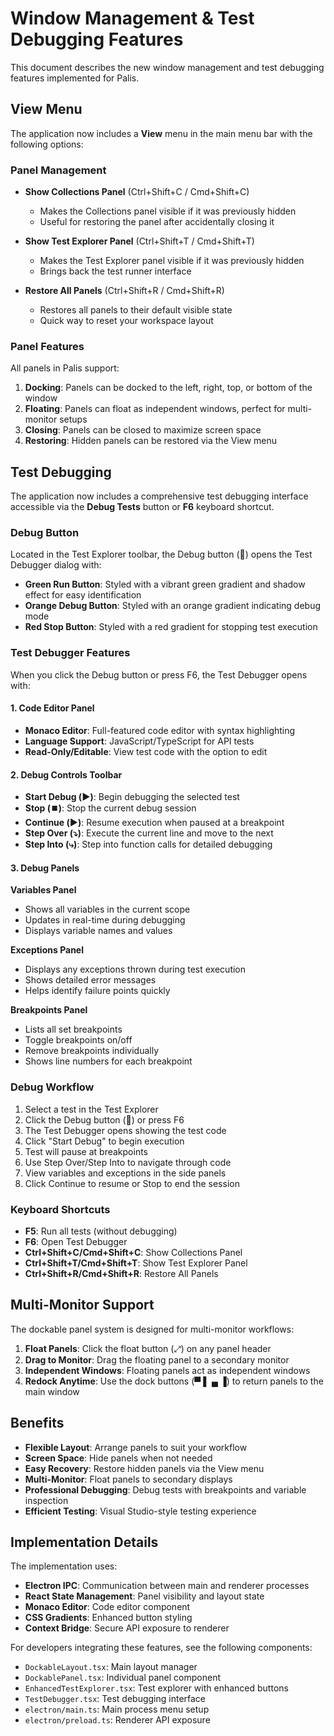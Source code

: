 # Window Management & Test Debugging Features

This document describes the new window management and test debugging features implemented for Palis.

## View Menu

The application now includes a **View** menu in the main menu bar with the following options:

### Panel Management

- **Show Collections Panel** (Ctrl+Shift+C / Cmd+Shift+C)
  - Makes the Collections panel visible if it was previously hidden
  - Useful for restoring the panel after accidentally closing it

- **Show Test Explorer Panel** (Ctrl+Shift+T / Cmd+Shift+T)
  - Makes the Test Explorer panel visible if it was previously hidden
  - Brings back the test runner interface

- **Restore All Panels** (Ctrl+Shift+R / Cmd+Shift+R)
  - Restores all panels to their default visible state
  - Quick way to reset your workspace layout

### Panel Features

All panels in Palis support:

1. **Docking**: Panels can be docked to the left, right, top, or bottom of the window
2. **Floating**: Panels can float as independent windows, perfect for multi-monitor setups
3. **Closing**: Panels can be closed to maximize screen space
4. **Restoring**: Hidden panels can be restored via the View menu

## Test Debugging

The application now includes a comprehensive test debugging interface accessible via the **Debug Tests** button or **F6** keyboard shortcut.

### Debug Button

Located in the Test Explorer toolbar, the Debug button (🐛) opens the Test Debugger dialog with:

- **Green Run Button**: Styled with a vibrant green gradient and shadow effect for easy identification
- **Orange Debug Button**: Styled with an orange gradient indicating debug mode
- **Red Stop Button**: Styled with a red gradient for stopping test execution

### Test Debugger Features

When you click the Debug button or press F6, the Test Debugger opens with:

#### 1. Code Editor Panel
- **Monaco Editor**: Full-featured code editor with syntax highlighting
- **Language Support**: JavaScript/TypeScript for API tests
- **Read-Only/Editable**: View test code with the option to edit

#### 2. Debug Controls Toolbar
- **Start Debug (▶️)**: Begin debugging the selected test
- **Stop (⏹️)**: Stop the current debug session
- **Continue (▶️)**: Resume execution when paused at a breakpoint
- **Step Over (⤵️)**: Execute the current line and move to the next
- **Step Into (⤷)**: Step into function calls for detailed debugging

#### 3. Debug Panels

**Variables Panel**
- Shows all variables in the current scope
- Updates in real-time during debugging
- Displays variable names and values

**Exceptions Panel**
- Displays any exceptions thrown during test execution
- Shows detailed error messages
- Helps identify failure points quickly

**Breakpoints Panel**
- Lists all set breakpoints
- Toggle breakpoints on/off
- Remove breakpoints individually
- Shows line numbers for each breakpoint

### Debug Workflow

1. Select a test in the Test Explorer
2. Click the Debug button (🐛) or press F6
3. The Test Debugger opens showing the test code
4. Click "Start Debug" to begin execution
5. Test will pause at breakpoints
6. Use Step Over/Step Into to navigate through code
7. View variables and exceptions in the side panels
8. Click Continue to resume or Stop to end the session

### Keyboard Shortcuts

- **F5**: Run all tests (without debugging)
- **F6**: Open Test Debugger
- **Ctrl+Shift+C/Cmd+Shift+C**: Show Collections Panel
- **Ctrl+Shift+T/Cmd+Shift+T**: Show Test Explorer Panel
- **Ctrl+Shift+R/Cmd+Shift+R**: Restore All Panels

## Multi-Monitor Support

The dockable panel system is designed for multi-monitor workflows:

1. **Float Panels**: Click the float button (⤢) on any panel header
2. **Drag to Monitor**: Drag the floating panel to a secondary monitor
3. **Independent Windows**: Floating panels act as independent windows
4. **Redock Anytime**: Use the dock buttons (▀ ▌ ▄ ▐) to return panels to the main window

## Benefits

- **Flexible Layout**: Arrange panels to suit your workflow
- **Screen Space**: Hide panels when not needed
- **Easy Recovery**: Restore hidden panels via the View menu
- **Multi-Monitor**: Float panels to secondary displays
- **Professional Debugging**: Debug tests with breakpoints and variable inspection
- **Efficient Testing**: Visual Studio-style testing experience

## Implementation Details

The implementation uses:
- **Electron IPC**: Communication between main and renderer processes
- **React State Management**: Panel visibility and layout state
- **Monaco Editor**: Code editor component
- **CSS Gradients**: Enhanced button styling
- **Context Bridge**: Secure API exposure to renderer

For developers integrating these features, see the following components:
- `DockableLayout.tsx`: Main layout manager
- `DockablePanel.tsx`: Individual panel component
- `EnhancedTestExplorer.tsx`: Test explorer with enhanced buttons
- `TestDebugger.tsx`: Test debugging interface
- `electron/main.ts`: Main process menu setup
- `electron/preload.ts`: Renderer API exposure
